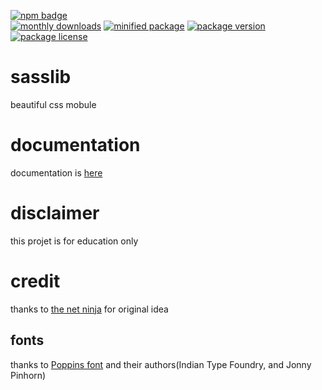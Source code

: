 [![npm badge](https://nodei.co/npm-dl/sasslib.png)](https://npmjs.com/package/sasslib)\
[![monthly downloads](https://img.shields.io/npm/dm/sasslib?style=flat-square)](https://npmjs.com/package/sasslib)
[![minified package](https://img.shields.io/bundlephobia/min/sasslib?style=flat-square)](https://npmjs.com/package/sasslib)
[![package version](https://img.shields.io/npm/v/sasslib?style=flat-square)](https://npmjs.com/package/sasslib)
[![package license](https://img.shields.io/npm/l/sasslib?style=flat-square)](https://npmjs.com/package/sasslib)

# sasslib

beautiful css mobule

# documentation

documentation is [here](https://jokay03j-v2.github.io/sasslib/)

# disclaimer

this projet is for education only

# credit

thanks to [the net ninja](https://www.youtube.com/@NetNinja) for original idea

## fonts

thanks to [Poppins font](https://fonts.google.com/specimen/Poppins) and their authors(Indian Type Foundry, and Jonny Pinhorn)
